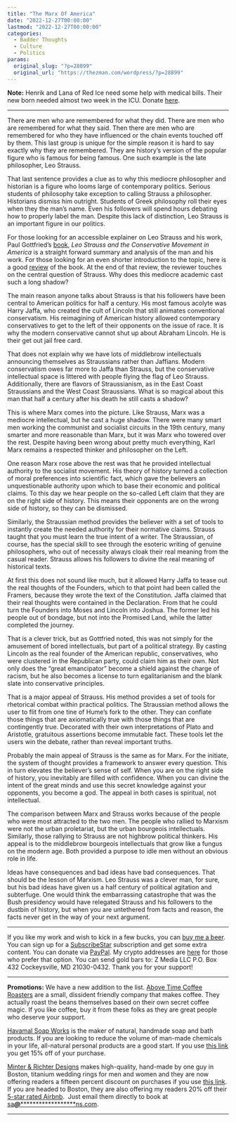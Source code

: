 ```yaml
---
title: "The Marx Of America"
date: "2022-12-27T00:00:00"
lastmod: "2022-12-27T00:00:00"
categories:
  - Badder Thoughts
  - Culture
  - Politics
params:
  original_slug: "?p=28899"
  original_url: "https://thezman.com/wordpress/?p=28899"
---
```


**Note:** Henrik and Lana of Red Ice need some help with medical bills.
Their new born needed almost two week in the ICU. Donate
<a href="https://www.givesendgo.com/Sigrid?sharemsg=display"
rel="noopener" target="_blank">here</a>.

------------------------------------------------------------------------

There are men who are remembered for what they did. There are men who
are remembered for what they said. Then there are men who are remembered
for who they have influenced or the chain events touched off by them.
This last group is unique for the simple reason it is hard to say
exactly why they are remembered. They are history’s version of the
popular figure who is famous for being famous. One such example is the
late philosopher, Leo Strauss.

That last sentence provides a clue as to why this mediocre philosopher
and historian is a figure who looms large of contemporary politics.
Serious students of philosophy take exception to calling Strauss a
philosopher. Historians dismiss him outright. Students of Greek
philosophy roll their eyes when they the man’s name. Even his followers
will spend hours debating how to properly label the man. Despite this
lack of distinction, Leo Strauss is an important figure in our politics.

For those looking for an accessible explainer on Leo Strauss and his
work, Paul Gottfried’s
[book](https://www.amazon.com/dp/1107675715?pldnSite=1), *Leo Strauss
and the Conservative Movement in America* is a straight forward summary
and analysis of the man and his work. For those looking for an even
shorter introduction to the topic, here is a good
[review](https://theimaginativeconservative.org/2015/05/leo-strauss-the-rights-false-prophet.html)
of the book. At the end of that review, the reviewer touches on the
central question of Strauss. Why does this mediocre academic cast such a
long shadow?

The main reason anyone talks about Strauss is that his followers have
been central to American politics for half a century. His most famous
acolyte was Harry Jaffa, who created the cult of Lincoln that still
animates conventional conservatism. His reimagining of American history
allowed contemporary conservatives to get to the left of their opponents
on the issue of race. It is why the modern conservative cannot shut up
about Abraham Lincoln. He is their get out jail free card.

That does not explain why we have lots of middlebrow intellectuals
announcing themselves as Straussians rather than Jaffians. Modern
conservatism owes far more to Jaffa than Strauss, but the conservative
intellectual space is littered with people flying the flag of Leo
Strauss. Additionally, there are flavors of Straussianism, as in the
East Coast Straussians and the West Coast Straussians. What is so
magical about this man that half a century after his death he still
casts a shadow?

This is where Marx comes into the picture. Like Strauss, Marx was a
mediocre intellectual, but he cast a huge shadow. There were many smart
men working the communist and socialist circuits in the 19th century,
many smarter and more reasonable than Marx, but it was Marx who towered
over the rest. Despite having been wrong about pretty much everything,
Karl Marx remains a respected thinker and philosopher on the Left.

One reason Marx rose above the rest was that he provided intellectual
authority to the socialist movement. His theory of history turned a
collection of moral preferences into scientific fact, which gave the
believers an unquestionable authority upon which to base their economic
and political claims. To this day we hear people on the so-called Left
claim that they are on the right side of history. This means their
opponents are on the wrong side of history, so they can be dismissed.

Similarly, the Straussian method provides the believer with a set of
tools to instantly create the needed authority for their normative
claims. Strauss taught that you must learn the true intent of a writer.
The Straussian, of course, has the special skill to see through the
esoteric writing of genuine philosophers, who out of necessity always
cloak their real meaning from the casual reader. Strauss allows his
followers to divine the real meaning of historical texts.

At first this does not sound like much, but it allowed Harry Jaffa to
tease out the real thoughts of the Founders, which to that point had
been called the Framers, because they wrote the text of the
Constitution. Jaffa claimed that their real thoughts were contained in
the Declaration. From that he could turn the Founders into Moses and
Lincoln into Joshua. The former led his people out of bondage, but not
into the Promised Land, while the latter completed the journey.

That is a clever trick, but as Gottfried noted, this was not simply for
the amusement of bored intellectuals, but part of a political strategy.
By casting Lincoln as the real founder of the American republic,
conservatives, who were clustered in the Republican party, could claim
him as their own. Not only does the “great emancipator” become a shield
against the charge of racism, but he also becomes a license to turn
egalitarianism and the blank slate into conservative principles.

That is a major appeal of Strauss. His method provides a set of tools
for rhetorical combat within practical politics. The Straussian method
allows the user to flit from one tine of Hume’s fork to the other. They
can conflate those things that are axiomatically true with those things
that are contingently true. Decorated with their own interpretations of
Plato and Aristotle, gratuitous assertions become immutable fact. These
tools let the users win the debate, rather than reveal important truths.

Probably the main appeal of Strauss is the same as for Marx. For the
initiate, the system of thought provides a framework to answer every
question. This in turn elevates the believer’s sense of self. When you
are on the right side of history, you inevitably are filled with
confidence. When you can divine the intent of the great minds and use
this secret knowledge against your opponents, you become a god. The
appeal in both cases is spiritual, not intellectual.

The comparison between Marx and Strauss works because of the people who
were most attracted to the two men. The people who rallied to Marxism
were not the urban proletariat, but the urban bourgeois intellectuals.
Similarly, those rallying to Strauss are not highbrow political
thinkers. His appeal is to the middlebrow bourgeois intellectuals that
grow like a fungus on the modern age. Both provided a purpose to idle
men without an obvious role in life.

Ideas have consequences and bad ideas have bad consequences. That should
be the lesson of Marxism. Leo Strauss was a clever man, for sure, but
his bad ideas have given us a half century of political agitation and
subterfuge. One would think the embarrassing catastrophe that was the
Bush presidency would have relegated Strauss and his followers to the
dustbin of history, but when you are untethered from facts and reason,
the facts never get in the way of your next argument.

------------------------------------------------------------------------

If you like my work and wish to kick in a few bucks, you can
<a href="https://www.buymeacoffee.com/mujolulu" rel="noopener"
target="_blank">buy me a beer</a>. You can sign up for a
<a href="https://www.subscribestar.com/the-z-blog" rel="noopener"
target="_blank">SubscribeStar</a> subscription and get some extra
content. You can donate via <a
href="https://www.paypal.com/donate/?cmd=_s-xclick&amp;hosted_button_id=UDAS2Q8JYA6CN&amp;source=url"
rel="noopener" target="_blank">PayPal</a>. My crypto addresses are
<a href="https://thezman.com/wordpress/?page_id=22713" rel="noopener"
target="_blank">here</a> for those who prefer that option. You can send
gold bars to: Z Media LLC P.O. Box 432 Cockeysville, MD 21030-0432.
Thank you for your support!

------------------------------------------------------------------------

**Promotions:** We have a new addition to the list.
<a href="https://abovetimecoffee.com/" rel="noopener"
target="_blank">Above Time Coffee Roasters</a> are a small, dissident
friendly company that makes coffee. They actually roast the beans
themselves based on their own secret coffee magic. If you like coffee,
buy it from these folks as they are great people who deserve your
support.

<a href="https://havamalsoapworks.com/" rel="noopener"
target="_blank">Havamal Soap Works</a> is the maker of natural, handmade
soap and bath products. If you are looking to reduce the volume of
man-made chemicals in your life, all-natural personal products are a
good start. If you use
<a href="https://havamalsoapworks.com/discount/ZMAN" rel="noopener"
target="_blank">this link</a> you get 15% off of your purchase.

<a href="https://www.minterandrichterdesigns.com/"
rel="noreferrer nofollow noopener" target="_blank">Minter &amp; Richter
Designs</a> makes high-quality, hand-made by one guy in Boston, titanium
wedding rings for men and women and they are now offering readers a
fifteen percent discount on purchases if you use
<a href="https://www.minterandrichterdesigns.com/discount/ZMAN"
rel="noreferrer nofollow noopener" target="_blank">this link</a>.
<span class="highlight"><span class="colour"><span class="font"><span class="size">If
you are headed to Boston, they are also offering my readers 20% off
their <a
href="https://www.airbnb.com/users/7988017/listings?user_id=7988017&amp;s=3"
rel="noopener noreferrer" target="_blank">5-star rated Airbnb</a>.  Just
email them directly to book at
<a href="mailto:sa***@*********************ns.com"
data-original-string="ale3178VZqqZuA6VURGEbw==cb7zWuh9UZykK+ppg1YenoM9aQVsetAAUOuzU+V/ejiOLHoQnkfZWQwWSWOpo97wEuQ"><span
class="apbct-email-encoder"
data-original-string="M22bdlVJi1Amj4zb2QKHHA==cb79XprR3w1x2L5ajhsXbDIYiPC+Jss+nNSXZ+a9uvk1HL0G+sLlrF6blahmfGwGpB1"
title="This contact has been encoded by Anti-Spam by CleanTalk. Click to decode. To finish the decoding make sure that JavaScript is enabled in your browser.">sa<span
class="apbct-blur">***</span>@<span
class="apbct-blur">*********************</span>ns.com</span></a>.</span></span></span></span>

------------------------------------------------------------------------
